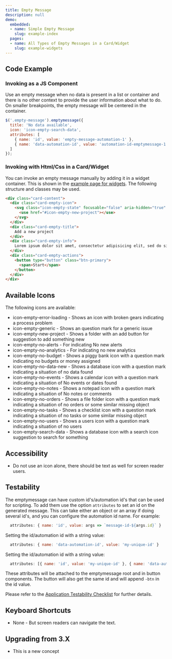 ```yaml
---
title: Empty Message
description: null
demo:
  embedded:
  - name: Simple Empty Message
    slug: example-index
  pages:
  - name: All Types of Empty Messages in a Card/Widget
    slug: example-widgets
---
```


## Code Example

### Invoking as a JS Component

Use an empty message when no data is present in a list or container and there is no other context to provide the user information about what to do. On smaller breakpoints, the empty message will be centered in the container.

```javascript
$('.empty-message').emptymessage({
  title: 'No data available',
  icon: 'icon-empty-search-data',
  attributes: [
    { name: 'id', value: 'empty-message-automation-1' },
    { name: 'data-automation-id', value: 'automation-id-emptymessage-1' }
  ]
});
```

### Invoking with Html/Css in a Card/Widget

You can invoke an empty message manually by adding it in a widget container. This is shown in the <a href="https://design.infor.com/code/ids-enterprise/latest/demo/emptymessage/example-widgets?font=source-sans" target="_blank">example page for widgets</a>. The following structure and classes may be used.

```html
<div class="card-content">
  <div class="card-empty-icon">
    <svg class="icon-empty-state" focusable="false" aria-hidden="true" role="presentation">
      <use href="#icon-empty-new-project"></use>
    </svg>
  </div>
  <div class="card-empty-title">
    Add a new project
  </div>
  <div class="card-empty-info">
    Lorem ipsum dolor sit amet, consectetur adipisicing elit, sed do siusmod temp.
  </div>
  <div class="card-empty-actions">
    <button type="button" class="btn-primary">
      <span>Start</span>
    </button>
  </div>
</div>
```

## Available Icons

The following icons are available:

- icon-empty-error-loading - Shows an icon with broken gears indicating a process problem
- icon-empty-generic - Shows an question mark for a generic issue
- icon-empty-new-project - Shows a folder with an add button for suggestion to add something new
- icon-empty-no-alerts - For indicating No new alerts
- icon-empty-no-analytics - For indicating no new analytics
- icon-empty-no-budget - Shows a piggy bank icon with a question mark indicating no budgets or money assigned
- icon-empty-no-data-new - Shows a database icon with a question mark indicating a situation of no data found
- icon-empty-no-events - Shows a calendar icon with a question mark indicating a situation of No events or dates found
- icon-empty-no-notes - Shows a notepad icon with a question mark indicating a situation of No notes or comments
- icon-empty-no-orders - Shows a file folder icon with a question mark indicating a situation of no orders or some similar missing object
- icon-empty-no-tasks - Shows a checklist icon with a question mark indicating a situation of no tasks or some similar missing object
- icon-empty-no-users - Shows a users icon with a question mark indicating a situation of no users
- icon-empty-search-data - Shows a database icon with a search icon suggestion to search for something

## Accessibility

- Do not use an icon alone, there should be text as well for screen reader users.

## Testability

The emptymessage can have custom id's/automation id's that can be used for scripting. To add them use the option `attributes` to set an id on the generated message. This can take either an object or an array if doing several id's, and you can configure the automation id name. For example:

```js
  attributes: { name: 'id', value: args => `message-id-${args.id}` }
```

Setting the id/automation id with a string value:

```js
  attributes: { name: 'data-automation-id', value: 'my-unique-id' }
```

Setting the id/automation id with a string value:

```js
  attributes: [{ name: 'id', value: 'my-unique-id' }, { name: 'data-automation-id', value: 'my-unique-id' }]
```

These attributes will be attached to the emptymessage root and in button components. The button will also get the same id and will append `-btn` in the id value.

Please refer to the [Application Testability Checklist](https://design.infor.com/resources/application-testability-checklist) for further details.

## Keyboard Shortcuts

- None - But screen readers can navigate the text.

## Upgrading from 3.X

- This is a new concept
